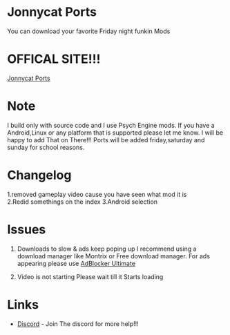 # Jonnycat Ports
You can download your favorite Friday night funkin Mods  

# OFFICAL SITE!!! 
[Jonnycat Ports](https://jonnycatports.netlify.app) 

# Note  
I build only with source code and I use Psych Engine mods. If you have a Android,Linux or any platform that is supported please let me know. 
I will be happy to add That on There!!! Ports will be added friday,saturday and sunday for school reasons.

# Changelog 
 1.removed gameplay video cause you have seen what mod it is  
 2.Redid somethings on the index 
 3.Android selection
 
# Issues 
 1. Downloads to slow & ads keep poping up 
 I recommend using a download manager like Montrix or Free download manager. 
 For ads appearing please use [AdBlocker Ultimate](https://chrome.google.com/webstore/detail/adblocker-ultimate/ohahllgiabjaoigichmmfljhkcfikeof?hl=en)
  
 2. Video is not starting 
 Please wait till it Starts loading
 
 # Links 
 - [Discord](https://discord.gg/qchFYzZJKu) -  Join The discord for more help!!!
